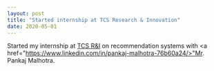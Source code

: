 ```yaml
---
layout: post
title: "Started internship at TCS Research & Innovation"
date: 2020-05-01
---
```


Started my internship at <a href="https://www.tcs.com/research-and-innovation">TCS R&I</a> on recommendation systems with <a href="https://www.linkedin.com/in/pankaj-malhotra-76b60a24/>"Mr. Pankaj Malhotra</a>.

